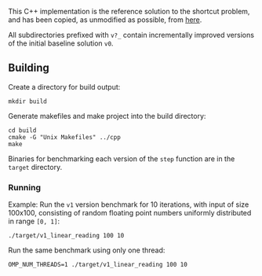 This C++ implementation is the reference solution to the shortcut problem, and has been copied, as unmodified as possible, from [here](http://ppc.cs.aalto.fi/ch2/).

All subdirectories prefixed with `v?_` contain incrementally improved versions of the initial baseline solution `v0`.

## Building

Create a directory for build output:
```
mkdir build
```

Generate makefiles and make project into the build directory:
```
cd build
cmake -G "Unix Makefiles" ../cpp
make
```

Binaries for benchmarking each version of the `step` function are in the `target` directory.

### Running

Example: Run the `v1` version benchmark for 10 iterations, with input of size 100x100, consisting of random floating point numbers uniformly distributed in range `[0, 1]`:
```
./target/v1_linear_reading 100 10
```

Run the same benchmark using only one thread:
```
OMP_NUM_THREADS=1 ./target/v1_linear_reading 100 10
```

